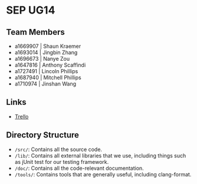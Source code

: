 # SEP UG14
## Team Members 
- a1669907 | Shaun Kraemer
- a1693014 | Jingbin Zhang
- a1696673 | Nanye Zou
- a1647816 | Anthony Scaffindi
- a1727491 | Lincoln Phillips
- a1687940 | Mitchell Phillips
- a1710974 | Jinshan Wang

## Links
- [Trello](https://trello.com/b/aVJIVljc/sep-ug14)

## Directory Structure
- `/src/`: Contains all the source code.
- `/lib/`: Contains all external libraries that we use, including things such as
  jUnit test for our testing framework.
- `/doc/`: Contains all the code-relevant documentation.
- `/tools/`: Contains tools that are generally useful, including clang-format.
